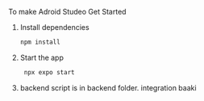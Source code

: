 To make Adroid Studeo Get Started

1. Install dependencies

   ```bash
   npm install
   ```

2. Start the app

   ```bash
    npx expo start
   ```
3. backend script is in backend folder. integration baaki
